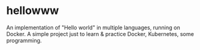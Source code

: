 # hellowww

An implementation of "Hello world" in multiple languages, running on Docker.
A simple project just to learn & practice Docker, Kubernetes, some programming.
